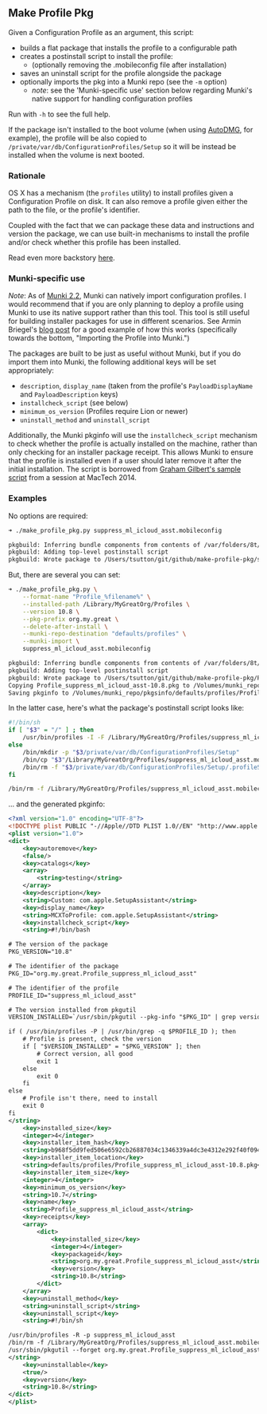 ## Make Profile Pkg

Given a Configuration Profile as an argument, this script:
- builds a flat package that installs the profile to a configurable path
- creates a postinstall script to install the profile:
  - (optionally removing the .mobileconfig file after installation)
- saves an uninstall script for the profile alongside the package
- optionally imports the pkg into a Munki repo (see the `-m` option)
  - *note*: see the 'Munki-specific use' section below regarding Munki's native support for handling configuration profiles

Run with `-h` to see the full help.

If the package isn't installed to the boot volume (when using [AutoDMG](https://github.com/MagerValp/AutoDMG), for example), the profile will be also copied to `/private/var/db/ConfigurationProfiles/Setup` so it will be instead be installed when the volume is next booted.


### Rationale

OS X has a mechanism (the `profiles` utility) to install profiles given a Configuration Profile on disk. It can also remove a profile given either the path to the file, or the profile's identifier.

Coupled with the fact that we can package these data and instructions and version the package, we can use built-in mechanisms to install the profile and/or check whether this profile has been installed.

Read even more backstory [here](http://macops.ca/how-to-package-profiles).


### Munki-specific use

*Note*: As of [Munki 2.2](https://github.com/munki/munki/releases/tag/v2.2.0.2399), Munki can natively import configuration profiles. I would recommend that if you are only planning to deploy a profile using Munki to use its native support rather than this tool. This tool is still useful for building installer packages for use in different scenarios. See Armin Briegel's [blog post](http://scriptingosx.com/2015/01/push-settings-with-munkis-new-profile-support) for a good example of how this works (specifically towards the bottom, "Importing the Profile into Munki.")

The packages are built to be just as useful without Munki, but if you do import them into Munki, the following additional keys will be set appropriately:
- `description`, `display_name` (taken from the profile's `PayloadDisplayName` and `PayloadDescription` keys)
- `installcheck_script` (see below)
- `minimum_os_version` (Profiles require Lion or newer)
- `uninstall_method` and `uninstall_script`

Additionally, the Munki pkginfo will use the `installcheck_script` mechanism to check whether the profile is actually installed on the machine, rather than only checking for an installer package receipt. This allows Munki to ensure that the profile is installed even if a user should later remove it after the initial installation. The script is borrowed from [Graham Gilbert's sample script](https://github.com/grahamgilbert/mactech_2014/blob/effbfbfad4f1dfa9328287127c40a9051dcd4cb2/Profile/installcheck_script_v2.sh) from a session at MacTech 2014.


### Examples

No options are required:

```bash
➜ ./make_profile_pkg.py suppress_ml_icloud_asst.mobileconfig

pkgbuild: Inferring bundle components from contents of /var/folders/8t/5trmslfj2cnd5gxkbmkbn5fj38qb2l/T/tmpaiPyN5
pkgbuild: Adding top-level postinstall script
pkgbuild: Wrote package to /Users/tsutton/git/github/make-profile-pkg/suppress_ml_icloud_asst-2014.04.17.pkg
```

But, there are several you can set:

```bash
➜ ./make_profile_pkg.py \
    --format-name "Profile_%filename%" \
    --installed-path /Library/MyGreatOrg/Profiles \
    --version 10.8 \
    --pkg-prefix org.my.great \
    --delete-after-install \
    --munki-repo-destination "defaults/profiles" \
    --munki-import \
    suppress_ml_icloud_asst.mobileconfig

pkgbuild: Inferring bundle components from contents of /var/folders/8t/5trmslfj2cnd5gxkbmkbn5fj38qb2l/T/tmp_LwP92
pkgbuild: Adding top-level postinstall script
pkgbuild: Wrote package to /Users/tsutton/git/github/make-profile-pkg/Profile_suppress_ml_icloud_asst-10.8.pkg
Copying Profile_suppress_ml_icloud_asst-10.8.pkg to /Volumes/munki_repo/pkgs/defaults/profiles/Profile_suppress_ml_icloud_asst-10.8.pkg...
Saving pkginfo to /Volumes/munki_repo/pkgsinfo/defaults/profiles/Profile_suppress_ml_icloud_asst-10.8.plist...
```

In the latter case, here's what the package's postinstall script looks like:

```bash
#!/bin/sh
if [ "$3" = "/" ] ; then
    /usr/bin/profiles -I -F /Library/MyGreatOrg/Profiles/suppress_ml_icloud_asst.mobileconfig
else
    /bin/mkdir -p "$3/private/var/db/ConfigurationProfiles/Setup"
    /bin/cp "$3"/Library/MyGreatOrg/Profiles/suppress_ml_icloud_asst.mobileconfig "$3"/private/var/db/ConfigurationProfiles/Setup/suppress_ml_icloud_asst.mobileconfig
    /bin/rm -f "$3/private/var/db/ConfigurationProfiles/Setup/.profileSetupDone"
fi

/bin/rm -f /Library/MyGreatOrg/Profiles/suppress_ml_icloud_asst.mobileconfig
```


... and the generated pkginfo:

```xml
<?xml version="1.0" encoding="UTF-8"?>
<!DOCTYPE plist PUBLIC "-//Apple//DTD PLIST 1.0//EN" "http://www.apple.com/DTDs/PropertyList-1.0.dtd">
<plist version="1.0">
<dict>
    <key>autoremove</key>
    <false/>
    <key>catalogs</key>
    <array>
        <string>testing</string>
    </array>
    <key>description</key>
    <string>Custom: com.apple.SetupAssistant</string>
    <key>display_name</key>
    <string>MCXToProfile: com.apple.SetupAssistant</string>
    <key>installcheck_script</key>
    <string>#!/bin/bash

# The version of the package
PKG_VERSION="10.8"

# The identifier of the package
PKG_ID="org.my.great.Profile_suppress_ml_icloud_asst"

# The identifier of the profile
PROFILE_ID="suppress_ml_icloud_asst"

# The version installed from pkgutil
VERSION_INSTALLED=`/usr/sbin/pkgutil --pkg-info "$PKG_ID" | grep version | sed 's/^[^:]*: //'`

if ( /usr/bin/profiles -P | /usr/bin/grep -q $PROFILE_ID ); then
    # Profile is present, check the version
    if [ "$VERSION_INSTALLED" = "$PKG_VERSION" ]; then
        # Correct version, all good
        exit 1
    else
        exit 0
    fi
else
    # Profile isn't there, need to install
    exit 0
fi
</string>
    <key>installed_size</key>
    <integer>4</integer>
    <key>installer_item_hash</key>
    <string>b968f5dd9fed506e6592cb26887034c1346339a4dc3e4312e292f40f094e9cb7</string>
    <key>installer_item_location</key>
    <string>defaults/profiles/Profile_suppress_ml_icloud_asst-10.8.pkg</string>
    <key>installer_item_size</key>
    <integer>4</integer>
    <key>minimum_os_version</key>
    <string>10.7</string>
    <key>name</key>
    <string>Profile_suppress_ml_icloud_asst</string>
    <key>receipts</key>
    <array>
        <dict>
            <key>installed_size</key>
            <integer>4</integer>
            <key>packageid</key>
            <string>org.my.great.Profile_suppress_ml_icloud_asst</string>
            <key>version</key>
            <string>10.8</string>
        </dict>
    </array>
    <key>uninstall_method</key>
    <string>uninstall_script</string>
    <key>uninstall_script</key>
    <string>#!/bin/sh

/usr/bin/profiles -R -p suppress_ml_icloud_asst
/bin/rm -f /Library/MyGreatOrg/Profiles/suppress_ml_icloud_asst.mobileconfig
/usr/sbin/pkgutil --forget org.my.great.Profile_suppress_ml_icloud_asst
</string>
    <key>uninstallable</key>
    <true/>
    <key>version</key>
    <string>10.8</string>
</dict>
</plist>
```


